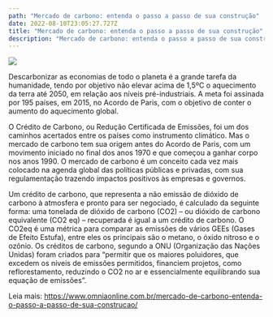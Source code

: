 ```yaml
---
path: "Mercado de carbono: entenda o passo a passo de sua construção"
date: 2022-08-10T23:05:27.727Z
title: "Mercado de carbono: entenda o passo a passo de sua construção"
description: "Mercado de carbono: entenda o passo a passo de sua construção"
---
```

<!--StartFragment-->

![](https://www.omniaonline.com.br/wp-content/uploads/2022/08/Site-LinkedIn-Facebook-19.png)

Descarbonizar as economias de todo o planeta é a grande tarefa da humanidade, tendo por objetivo não elevar acima de 1,5ºC o aquecimento da terra até 2050, em relação aos níveis pré-industriais. A meta foi assinada por 195 países, em 2015, no Acordo de Paris, com o objetivo de conter o aumento do aquecimento global.

O Crédito de Carbono, ou Redução Certificada de Emissões, foi um dos caminhos acertados entre os países como instrumento climático. Mas o mercado de carbono tem sua origem antes do Acordo de Paris, com um movimento iniciado no final dos anos 1970 e que começou a ganhar corpo nos anos 1990. O mercado de carbono é um conceito cada vez mais colocado na agenda global das políticas públicas e privadas, com sua regulamentação trazendo impactos positivos às empresas e governos.

Um crédito de carbono, que representa a não emissão de dióxido de carbono à atmosfera e pronto para ser negociado, é calculado da seguinte forma: uma tonelada de dióxido de carbono (CO2) – ou dióxido de carbono equivalente (CO2 eq) – recuperada é igual a um crédito de carbono. O CO2eq é uma métrica para comparar as emissões de vários GEEs (Gases de Efeito Estufa), entre eles os principais são o metano, o óxido nitroso e o ozônio. Os créditos de carbono, segundo a ONU (Organização das Nações Unidas) foram criados para “permitir que os maiores poluidores, que excedem os níveis de emissões permitidos, financiem projetos, como reflorestamento, reduzindo o CO2 no ar e essencialmente equilibrando sua equação de emissões”.

Leia mais: https://www.omniaonline.com.br/mercado-de-carbono-entenda-o-passo-a-passo-de-sua-construcao/

<!--EndFragment-->